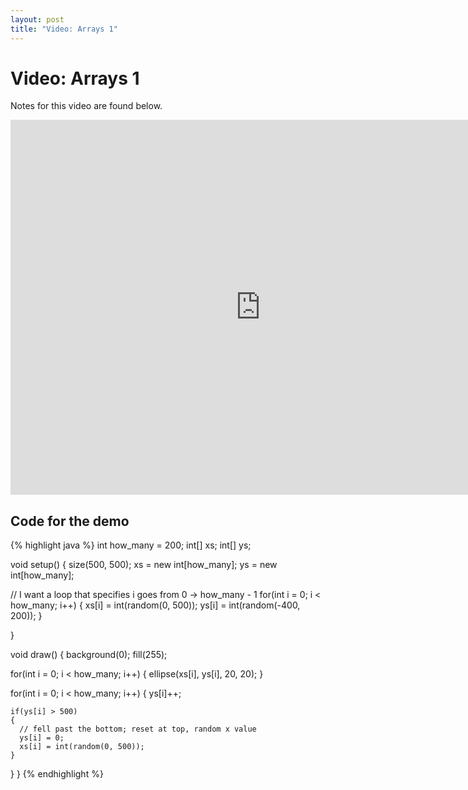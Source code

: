 ```yaml
---
layout: post
title: "Video: Arrays 1"
---
```


# Video: Arrays 1

Notes for this video are found below.

<div style="text-align: center">
<iframe src="http://player.vimeo.com/video/59934325?title=0&amp;byline=0&amp;portrait=0&amp;color=ffffff" width="800" height="600" frameborder="0" webkitAllowFullScreen mozallowfullscreen allowFullScreen></iframe>
</div>

## Code for the demo

{% highlight java %}
int how_many = 200;
int[] xs;
int[] ys;

void setup()
{
  size(500, 500);
  xs = new int[how_many];
  ys = new int[how_many];
  
  // I want a loop that specifies i goes from 0 -> how_many - 1
  for(int i = 0; i < how_many; i++)
  {
    xs[i] = int(random(0, 500));
    ys[i] = int(random(-400, 200));
  }
  
}

void draw()
{
  background(0);
  fill(255);
  
  for(int i = 0; i < how_many; i++)
  {
    ellipse(xs[i], ys[i], 20, 20);
  }

  for(int i = 0; i < how_many; i++)
  {
    ys[i]++;
    
    if(ys[i] > 500)
    {
      // fell past the bottom; reset at top, random x value
      ys[i] = 0;
      xs[i] = int(random(0, 500));
    }
  }
}
{% endhighlight %}



